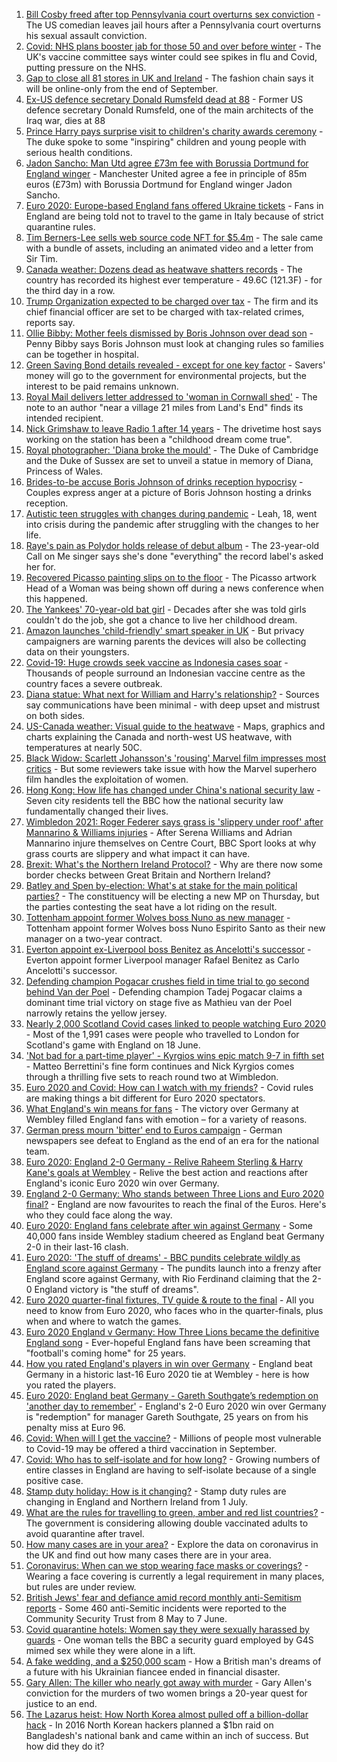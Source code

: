 1. [Bill Cosby freed after top Pennsylvania court overturns sex conviction](https://www.bbc.co.uk/news/world-us-canada-57671012) - The US comedian leaves jail hours after a Pennsylvania court overturns his sexual assault conviction.
2. [Covid: NHS plans booster jab for those 50 and over before winter](https://www.bbc.co.uk/news/health-57667987) - The UK's vaccine committee says winter could see spikes in flu and Covid, putting pressure on the NHS.
3. [Gap to close all 81 stores in UK and Ireland](https://www.bbc.co.uk/news/business-57670737) - The fashion chain says it will be online-only from the end of September.
4. [Ex-US defence secretary Donald Rumsfeld dead at 88](https://www.bbc.co.uk/news/world-us-canada-57674117) - Former US defence secretary Donald Rumsfeld, one of the main architects of the Iraq war, dies at 88
5. [Prince Harry pays surprise visit to children's charity awards ceremony](https://www.bbc.co.uk/news/uk-57672359) - The duke spoke to some "inspiring" children and young people with serious health conditions.
6. [Jadon Sancho: Man Utd agree £73m fee with Borussia Dortmund for England winger](https://www.bbc.co.uk/sport/football/57673463) - Manchester United agree a fee in principle of 85m euros (£73m) with Borussia Dortmund for England winger Jadon Sancho.
7. [Euro 2020: Europe-based England fans offered Ukraine tickets](https://www.bbc.co.uk/news/uk-57670139) - Fans in England are being told not to travel to the game in Italy because of strict quarantine rules.
8. [Tim Berners-Lee sells web source code NFT for $5.4m](https://www.bbc.co.uk/news/technology-57666335) - The sale came with a bundle of assets, including an animated video and a letter from Sir Tim.
9. [Canada weather: Dozens dead as heatwave shatters records](https://www.bbc.co.uk/news/world-us-canada-57654133) - The country has recorded its highest ever temperature - 49.6C (121.3F) - for the third day in a row.
10. [Trump Organization expected to be charged over tax](https://www.bbc.co.uk/news/business-57669976) - The firm and its chief financial officer are set to be charged with tax-related crimes, reports say.
11. [Ollie Bibby: Mother feels dismissed by Boris Johnson over dead son](https://www.bbc.co.uk/news/uk-england-essex-57666701) - Penny Bibby says Boris Johnson must look at changing rules so families can be together in hospital.
12. [Green Saving Bond details revealed - except for one key factor](https://www.bbc.co.uk/news/business-57670057) - Savers' money will go to the government for environmental projects, but the interest to be paid remains unknown.
13. [Royal Mail delivers letter addressed to 'woman in Cornwall shed'](https://www.bbc.co.uk/news/uk-england-cornwall-57670098) - The note to an author "near a village 21 miles from Land's End" finds its intended recipient.
14. [Nick Grimshaw to leave Radio 1 after 14 years](https://www.bbc.co.uk/news/newsbeat-57670955) - The drivetime host says working on the station has been a "childhood dream come true".
15. [Royal photographer: 'Diana broke the mould'](https://www.bbc.co.uk/news/uk-57668926) - The Duke of Cambridge and the Duke of Sussex are set to unveil a statue in memory of Diana, Princess of Wales.
16. [Brides-to-be accuse Boris Johnson of drinks reception hypocrisy](https://www.bbc.co.uk/news/uk-politics-57669369) - Couples express anger at a picture of Boris Johnson hosting a drinks reception.
17. [Autistic teen struggles with changes during pandemic](https://www.bbc.co.uk/news/uk-57519394) - Leah, 18, went into crisis during the pandemic after struggling with the changes to her life.
18. [Raye's pain as Polydor holds release of debut album](https://www.bbc.co.uk/news/newsbeat-57663925) - The 23-year-old Call on Me singer says she's done "everything" the record label's asked her for.
19. [Recovered Picasso painting slips on to the floor](https://www.bbc.co.uk/news/world-europe-57665536) - The Picasso artwork Head of a Woman was being shown off during a news conference when this happened.
20. [The Yankees' 70-year-old bat girl](https://www.bbc.co.uk/news/world-us-canada-57660503) - Decades after she was told girls couldn't do the job, she got a chance to live her childhood dream.
21. [Amazon launches 'child-friendly' smart speaker in UK](https://www.bbc.co.uk/news/technology-57665133) - But privacy campaigners are warning parents the devices will also be collecting data on their youngsters.
22. [Covid-19: Huge crowds seek vaccine as Indonesia cases soar](https://www.bbc.co.uk/news/world-asia-57665092) - Thousands of people surround an Indonesian vaccine centre as the country faces a severe outbreak.
23. [Diana statue: What next for William and Harry's relationship?](https://www.bbc.co.uk/news/uk-57669199) - Sources say communications have been minimal - with deep upset and mistrust on both sides.
24. [US-Canada weather: Visual guide to the heatwave](https://www.bbc.co.uk/news/world-us-canada-57665715) - Maps, graphics and charts explaining the Canada and north-west US heatwave, with temperatures at nearly 50C.
25. [Black Widow: Scarlett Johansson's 'rousing' Marvel film impresses most critics](https://www.bbc.co.uk/news/entertainment-arts-57663436) - But some reviewers take issue with how the Marvel superhero film handles the exploitation of women.
26. [Hong Kong: How life has changed under China's national security law](https://www.bbc.co.uk/news/world-asia-china-57649442) - Seven city residents tell the BBC how the national security law fundamentally changed their lives.
27. [Wimbledon 2021: Roger Federer says grass is 'slippery under roof' after Mannarino & Williams injuries](https://www.bbc.co.uk/sport/tennis/57658435) - After Serena Williams and Adrian Mannarino injure themselves on Centre Court, BBC Sport looks at why grass courts are slippery and what impact it can have.
28. [Brexit: What's the Northern Ireland Protocol?](https://www.bbc.co.uk/news/explainers-53724381) - Why are there now some border checks between Great Britain and Northern Ireland?
29. [Batley and Spen by-election: What's at stake for the main political parties?](https://www.bbc.co.uk/news/uk-politics-57639970) - The constituency will be electing a new MP on Thursday, but the parties contesting the seat have a lot riding on the result.
30. [Tottenham appoint former Wolves boss Nuno as new manager](https://www.bbc.co.uk/sport/football/57669973) - Tottenham appoint former Wolves boss Nuno Espirito Santo as their new manager on a two-year contract.
31. [Everton appoint ex-Liverpool boss Benitez as Ancelotti's successor](https://www.bbc.co.uk/sport/football/57660542) - Everton appoint former Liverpool manager Rafael Benitez as Carlo Ancelotti's successor.
32. [Defending champion Pogacar crushes field in time trial to go second behind Van der Poel](https://www.bbc.co.uk/sport/cycling/57671105) - Defending champion Tadej Pogacar claims a dominant time trial victory on stage five as Mathieu van der Poel narrowly retains the yellow jersey.
33. [Nearly 2,000 Scotland Covid cases linked to people watching Euro 2020](https://www.bbc.co.uk/news/uk-scotland-57667163) - Most of the 1,991 cases were people who travelled to London for Scotland's game with England on 18 June.
34. ['Not bad for a part-time player' - Kyrgios wins epic match 9-7 in fifth set](https://www.bbc.co.uk/sport/tennis/57669026) - Matteo Berrettini's fine form continues and Nick Kyrgios comes through a thrilling five sets to reach round two at Wimbledon.
35. [Euro 2020 and Covid: How can I watch with my friends?](https://www.bbc.co.uk/news/uk-57386719) - Covid rules are making things a bit different for Euro 2020 spectators.
36. [What England's win means for fans](https://www.bbc.co.uk/news/uk-england-57665535) - The victory over Germany at Wembley filled England fans with emotion – for a variety of reasons.
37. [German press mourn 'bitter' end to Euros campaign](https://www.bbc.co.uk/news/world-europe-57666389) - German newspapers see defeat to England as the end of an era for the national team.
38. [Euro 2020: England 2-0 Germany - Relive Raheem Sterling & Harry Kane's goals at Wembley](https://www.bbc.co.uk/sport/av/football/57660524) - Relive the best action and reactions after England's iconic Euro 2020 win over Germany.
39. [England 2-0 Germany: Who stands between Three Lions and Euro 2020 final?](https://www.bbc.co.uk/sport/football/57638163) - England are now favourites to reach the final of the Euros. Here's who they could face along the way.
40. [Euro 2020: England fans celebrate after win against Germany](https://www.bbc.co.uk/news/uk-57657990) - Some 40,000 fans inside Wembley stadium cheered as England beat Germany 2-0 in their last-16 clash.
41. [Euro 2020: 'The stuff of dreams' - BBC pundits celebrate wildly as England score against Germany](https://www.bbc.co.uk/sport/av/football/57659702) - The pundits launch into a frenzy after England score against Germany, with Rio Ferdinand claiming that the 2-0 England victory is "the stuff of dreams".
42. [Euro 2020 quarter-final fixtures, TV guide & route to the final](https://www.bbc.co.uk/sport/football/57516261) - All you need to know from Euro 2020, who faces who in the quarter-finals, plus when and where to watch the games.
43. [Euro 2020 England v Germany: How Three Lions became the definitive England song](https://www.bbc.co.uk/news/newsbeat-44711564) - Ever-hopeful England fans have been screaming that "football's coming home" for 25 years.
44. [How you rated England's players in win over Germany](https://www.bbc.co.uk/sport/football/51198971) - England beat Germany in a historic last-16 Euro 2020 tie at Wembley - here is how you rated the players.
45. [Euro 2020: England beat Germany - Gareth Southgate’s redemption on 'another day to remember'](https://www.bbc.co.uk/sport/football/57658629) - England's 2-0 Euro 2020 win over Germany is "redemption" for manager Gareth Southgate, 25 years on from his penalty miss at Euro 96.
46. [Covid: When will I get the vaccine?](https://www.bbc.co.uk/news/health-55045639) - Millions of people most vulnerable to Covid-19 may be offered a third vaccination in September.
47. [Covid: Who has to self-isolate and for how long?](https://www.bbc.co.uk/news/explainers-54239922) - Growing numbers of entire classes in England are having to self-isolate because of a single positive case.
48. [Stamp duty holiday: How is it changing?](https://www.bbc.co.uk/news/business-53319433) - Stamp duty rules are changing in England and Northern Ireland from 1 July.
49. [What are the rules for travelling to green, amber and red list countries?](https://www.bbc.co.uk/news/explainers-52544307) - The government is considering allowing double vaccinated adults to avoid quarantine after travel.
50. [How many cases are in your area?](https://www.bbc.co.uk/news/uk-51768274) - Explore the data on coronavirus in the UK and find out how many cases there are in your area.
51. [Coronavirus: When can we stop wearing face masks or coverings?](https://www.bbc.co.uk/news/health-51205344) - Wearing a face covering is currently a legal requirement in many places, but rules are under review.
52. [British Jews' fear and defiance amid record monthly anti-Semitism reports](https://www.bbc.co.uk/news/uk-57339266) - Some 460 anti-Semitic incidents were reported to the Community Security Trust from 8 May to 7 June.
53. [Covid quarantine hotels: Women say they were sexually harassed by guards](https://www.bbc.co.uk/news/stories-57609164) - One woman tells the BBC a security guard employed by G4S mimed sex while they were alone in a lift.
54. [A fake wedding, and a $250,000 scam](https://www.bbc.co.uk/news/world-europe-57358241) - How a British man's dreams of a future with his Ukrainian fiancee ended in financial disaster.
55. [Gary Allen: The killer who nearly got away with murder](https://www.bbc.co.uk/news/uk-england-57331321) - Gary Allen's conviction for the murders of two women brings a 20-year quest for justice to an end.
56. [The Lazarus heist: How North Korea almost pulled off a billion-dollar hack](https://www.bbc.co.uk/news/stories-57520169) - In 2016 North Korean hackers planned a $1bn raid on Bangladesh's national bank and came within an inch of success. But how did they do it?

